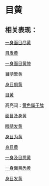 # 目黄

## 相关表现：

[一身面目尽黄](https://zuoye.gmzyh.com/search?key=一身面目尽黄)
[目发黄](https://zuoye.gmzyh.com/search?key=目发黄)
[一身面目黄肿](https://zuoye.gmzyh.com/search?key=一身面目黄肿)
[目睛晕黄](https://zuoye.gmzyh.com/search?key=目睛晕黄)
[身目俱黄](https://zuoye.gmzyh.com/search?key=身目俱黄)
[目黄](https://zuoye.gmzyh.com/search?key=目黄)
高亮词：[黄色属于脾](https://zuoye.gmzyh.com/search?key=黄色属于脾)  
[面目及身黄](https://zuoye.gmzyh.com/search?key=面目及身黄)
[眼睛发黄](https://zuoye.gmzyh.com/search?key=眼睛发黄)
[身目为黄](https://zuoye.gmzyh.com/search?key=身目为黄)
[身目黄](https://zuoye.gmzyh.com/search?key=身目黄)
[一身及目悉黄](https://zuoye.gmzyh.com/search?key=一身及目悉黄)
[一身面目悉黄](https://zuoye.gmzyh.com/search?key=一身面目悉黄)
[身目发黄](https://zuoye.gmzyh.com/search?key=身目发黄)